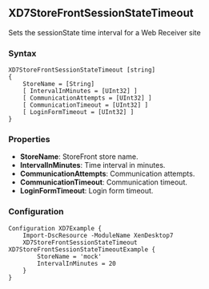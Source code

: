 
## XD7StoreFrontSessionStateTimeout

Sets the sessionState time interval for a Web Receiver site

### Syntax

```
XD7StoreFrontSessionStateTimeout [string]
{
    StoreName = [String]
    [ IntervalInMinutes = [UInt32] ]
    [ CommunicationAttempts = [UInt32] ]
    [ CommunicationTimeout = [UInt32] ]
    [ LoginFormTimeout = [UInt32] ]
}
```

### Properties

* **StoreName**: StoreFront store name.
* **IntervalInMinutes**: Time interval in minutes.
* **CommunicationAttempts**: Communication attempts.
* **CommunicationTimeout**: Communication timeout.
* **LoginFormTimeout**: Login form timeout.

### Configuration

```
Configuration XD7Example {
    Import-DscResource -ModuleName XenDesktop7
    XD7StoreFrontSessionStateTimeout XD7StoreFrontSessionStateTimeoutExample {
        StoreName = 'mock'
        IntervalInMinutes = 20
    }
}
```
